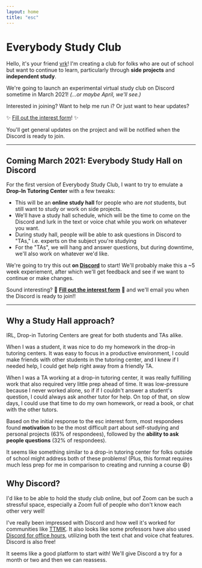 ```yaml
---
layout: home
title: "esc"
---
```


# Everybody Study Club

Hello, it's your friend [vrk](https://github.com/vrk)! I'm creating a club for folks who are out of school but want to continue to learn, particularly through **side projects** and **independent study**.

We're going to launch an experimental virtual study club on Discord sometime in March 2021! _(...or maybe April, we'll see.)_

Interested in joining? Want to help me run i? Or just want to hear updates?

✨ [Fill out the interest form](https://forms.gle/TBnHtxim8517Q8jT9)! ✨

You'll get general updates on the project and will be notified when the Discord is ready to join.

---

## Coming March 2021: Everybody Study Hall on Discord

For the first version of Everybody Study Club, I want to try to emulate a **Drop-In Tutoring Center** with a few tweaks:

- This will be an **online study hall** for people who are _not_ students, but still want to study or work on side projects.
- We'll have a study hall schedule, which will be the time to come on the Discord and lurk in the text or voice chat while you work on whatever you want.
- During study hall, people will be able to ask questions in Discord to "TAs," i.e. experts on the subject you're studying
- For the "TAs", we will hang and answer questions, but during downtime, we'll also work on whatever we'd like.

We're going to try this out **on [Discord](http://discord.com/)** to start! We'll probably make this a ~5 week experiement, after which we'll get feedback and see if we want to continue or make changes.

Sound interesting? 🌟 **[Fill out the interest form](https://forms.gle/TBnHtxim8517Q8jT9)** 🌟 and we'll email you when the Discord is ready to join!!

---

## Why a Study Hall approach?

IRL, Drop-in Tutoring Centers are great for both students and TAs alike.

When I was a student, it was nice to do my homework in the drop-in tutoring centers. It was easy to focus in a productive environment, I could make friends with other students in the tutoring center, and I knew if I needed help, I could get help right away from a friendly TA.

When I was a TA working at a drop-in tutoring center, it was really fulfilling work that also required very little prep ahead of time. It was low-pressure because I never worked alone, so if if I couldn't answer a student's question, I could always ask another tutor for help. On top of that, on slow days, I could use that time to do my own homework, or read a book, or chat with the other tutors.

Based on the initial response to the esc interest form, most respondees found **motivation** to be the most difficult part about self-studying and personal projects (63% of respondees), followed by the **ability to ask people questions** (32% of respondees).

It seems like something similar to a drop-in tutoring center for folks outside of school might address both of these problems! (Plus, this format requires much less prep for me in comparison to creating and running a course 😄)

## Why Discord?

I'd like to be able to hold the study club online, but oof Zoom can be such a stressful space, especially a Zoom full of people who don't know each other very well!

I've really been impressed with Discord and how well it's worked for communities like [TTMIK](https://talktomeinkorean.com/). It also looks like some professors have also used [Discord for office hours](https://profteacher.com/2021/01/05/setting-up-discord-for-office-hours/), utilizing both the text chat and voice chat features. Discord is also free!

It seems like a good platform to start with! We'll give Discord a try for a month or two and then we can reassess.
